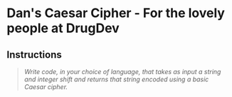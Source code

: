 # Dan's Caesar Cipher - For the lovely people at **DrugDev**

## Instructions

> *Write code, in your choice of language, that takes as input a string and integer shift and returns that string encoded using a basic Caesar cipher.*

